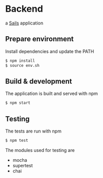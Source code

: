 # Backend

a [Sails](http://sailsjs.org) application


## Prepare environment
Install dependencies and update the PATH
```sh
$ npm install
$ source env.sh
```

## Build & development
The application is built and served with npm
```sh
$ npm start
```

## Testing
The tests are run with npm
```sh
$ npm test
```

The modules used for testing are
- mocha
- supertest
- chai
